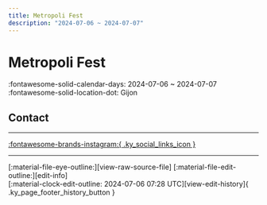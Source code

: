```yaml
---
title: Metropoli Fest
description: "2024-07-06 ~ 2024-07-07"
---
```


# Metropoli Fest 

:fontawesome-solid-calendar-days: 2024-07-06 ~ 2024-07-07  
:fontawesome-solid-location-dot: Gijon  

## Contact


---

 [:fontawesome-brands-instagram:{ .ky_social_links_icon }](https://instagram.com/swing4asturias)

---

<div class="ky_page_footer" markdown>
<div class="ky_page_footer_trailing" markdown="span">
[:material-file-eye-outline:][view-raw-source-file]
[:material-file-edit-outline:][edit-info]
</div>
<div class="ky_page_footer_leading" markdown="span">
[:material-clock-edit-outline: 2024-07-06 07:28 UTC][view-edit-history]{ .ky_page_footer_history_button }
</div>
</div>

[view-raw-source-file]: https://github.com/swingdance/events/blob/main/2024/es_ES/metropoli-fest-2024.json "View Raw Source File"
[edit-info]: https://github.com/swingdance/events/issues/new?assignees=&labels=update+event&projects=&template=03-update_entity.yml&title=%5B2024%2Fes_ES%5D%20Update%20Event%3A%20Metropoli%20Fest&region=es_ES&year=2024&id=metropoli-fest-2024&name=Metropoli%20Fest&org_id= "Edit Info"

[view-edit-history]: https://github.com/swingdance/events/commits/main/2024/es_ES/metropoli-fest-2024.json "View Edit History"
